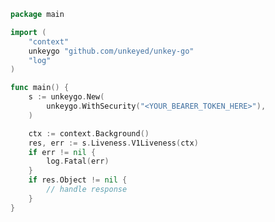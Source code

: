 <!-- Start SDK Example Usage [usage] -->
```go
package main

import (
	"context"
	unkeygo "github.com/unkeyed/unkey-go"
	"log"
)

func main() {
	s := unkeygo.New(
		unkeygo.WithSecurity("<YOUR_BEARER_TOKEN_HERE>"),
	)

	ctx := context.Background()
	res, err := s.Liveness.V1Liveness(ctx)
	if err != nil {
		log.Fatal(err)
	}
	if res.Object != nil {
		// handle response
	}
}

```
<!-- End SDK Example Usage [usage] -->